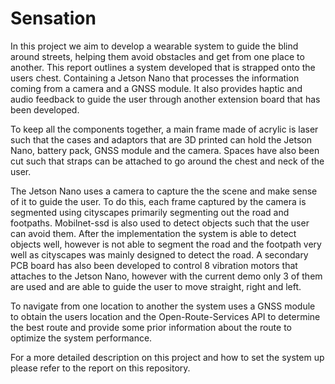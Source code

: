 # Sensation
In this project we aim to develop a wearable system to guide the blind around streets, helping them avoid obstacles and get from one place to another. This report outlines a system developed that is strapped onto the users chest. Containing a Jetson Nano that processes the information coming from a camera and a GNSS module. It also provides haptic and audio feedback to guide the user through another extension board that has been developed.

To keep all the components together, a main frame made of acrylic is laser such that the cases and adaptors that are 3D printed can hold the Jetson Nano, battery pack, GNSS module and the camera. Spaces have also been cut such that straps can be attached to go around the chest and neck of the user.

The Jetson Nano uses a camera to capture the the scene and make sense of it to guide the user. To do this, each frame captured by the camera is segmented using cityscapes primarily segmenting out the road and footpaths. Mobilnet-ssd is also used to detect objects such that the user can avoid them. After the implementation the system is able to detect objects well, however is not able to segment the road and the footpath very well as cityscapes was mainly designed to detect the road. A secondary PCB board has also been developed to control 8 vibration motors that attaches to the Jetson Nano, however with the current demo only 3 of them are used and are able to guide the user to move straight, right and left.

To navigate from one location to another the system uses a GNSS module to obtain the users location and the Open-Route-Services API to determine the best route and provide some prior information about the route to optimize the system performance.

For a more detailed description on this project and how to set the system up please refer to the report on this repository. 